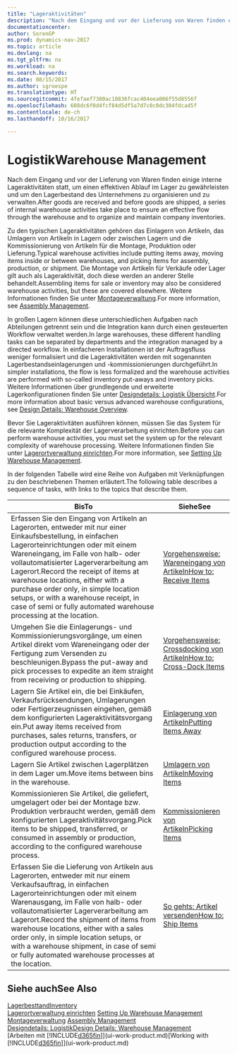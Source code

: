 ```yaml
---
title: "Lageraktivitäten"
description: "Nach dem Eingang und vor der Lieferung von Waren finden einige interne Lageraktivitäten statt, um einen effektiven Ablauf im Lager zu gewährleisten und um den Lagerbestand des Unternehmens zu organisieren und zu verwalten."
documentationcenter: 
author: SorenGP
ms.prod: dynamics-nav-2017
ms.topic: article
ms.devlang: na
ms.tgt_pltfrm: na
ms.workload: na
ms.search.keywords: 
ms.date: 08/15/2017
ms.author: sgroespe
ms.translationtype: HT
ms.sourcegitcommit: 4fefaef7380ac10836fcac404eea006f55d8556f
ms.openlocfilehash: 608dc6f0d4fcf84d5df5a7d7c0c0dc304fdcad5f
ms.contentlocale: de-ch
ms.lasthandoff: 10/16/2017

---
```

# <a name="warehouse-management"></a><span data-ttu-id="08bd2-103">Logistik</span><span class="sxs-lookup"><span data-stu-id="08bd2-103">Warehouse Management</span></span>
<span data-ttu-id="08bd2-104">Nach dem Eingang und vor der Lieferung von Waren finden einige interne Lageraktivitäten statt, um einen effektiven Ablauf im Lager zu gewährleisten und um den Lagerbestand des Unternehmens zu organisieren und zu verwalten.</span><span class="sxs-lookup"><span data-stu-id="08bd2-104">After goods are received and before goods are shipped, a series of internal warehouse activities take place to ensure an effective flow through the warehouse and to organize and maintain company inventories.</span></span>

<span data-ttu-id="08bd2-105">Zu den typischen Lageraktivitäten gehören das Einlagern von Artikeln, das Umlagern von Artikeln in Lagern oder zwischen Lagern und die Kommissionierung von Artikeln für die Montage, Produktion oder Lieferung.</span><span class="sxs-lookup"><span data-stu-id="08bd2-105">Typical warehouse activities include putting items away, moving items inside or between warehouses, and picking items for assembly, production, or shipment.</span></span> <span data-ttu-id="08bd2-106">Die Montage von Artikeln für Verkäufe oder Lager gilt auch als Lageraktivität, doch diese werden an anderer Stelle behandelt.</span><span class="sxs-lookup"><span data-stu-id="08bd2-106">Assembling items for sale or inventory may also be considered warehouse activities, but these are covered elsewhere.</span></span> <span data-ttu-id="08bd2-107">Weitere Informationen finden Sie unter [Montageverwaltung](assembly-assemble-items.md).</span><span class="sxs-lookup"><span data-stu-id="08bd2-107">For more information, see [Assembly Management](assembly-assemble-items.md).</span></span>  

<span data-ttu-id="08bd2-108">In großen Lagern können diese unterschiedlichen Aufgaben nach Abteilungen getrennt sein und die Integration kann durch einen gesteuerten Workflow verwaltet werden.</span><span class="sxs-lookup"><span data-stu-id="08bd2-108">In large warehouses, these different handling tasks can be separated by departments and the integration managed by a directed workflow.</span></span> <span data-ttu-id="08bd2-109">In einfacheren Installationen ist der Auftragsfluss weniger formalisiert und die Lageraktivitäten werden mit sogenannten Lagerbestandseinlagerungen und -kommissionierungen durchgeführt.</span><span class="sxs-lookup"><span data-stu-id="08bd2-109">In simpler installations, the flow is less formalized and the warehouse activities are performed with so-called inventory put-aways and inventory picks.</span></span> <span data-ttu-id="08bd2-110">Weitere Informationen über grundlegende und erweiterte Lagerkonfigurationen finden Sie unter [Designdetails: Logistik Übersicht](design-details-warehouse-overview.md).</span><span class="sxs-lookup"><span data-stu-id="08bd2-110">For more information about basic versus advanced warehouse configurations, see [Design Details: Warehouse Overview](design-details-warehouse-overview.md).</span></span>

<span data-ttu-id="08bd2-111">Bevor Sie Lageraktivitäten ausführen können, müssen Sie das System für die relevante Komplexität der Lagerverarbeitung einrichten.</span><span class="sxs-lookup"><span data-stu-id="08bd2-111">Before you can perform warehouse activities, you must set the system up for the relevant complexity of warehouse processing.</span></span> <span data-ttu-id="08bd2-112">Weitere Informationen finden Sie unter [Lagerortverwaltung einrichten](warehouse-setup-warehouse.md).</span><span class="sxs-lookup"><span data-stu-id="08bd2-112">For more information, see [Setting Up Warehouse Management](warehouse-setup-warehouse.md).</span></span>

 <span data-ttu-id="08bd2-113">In der folgenden Tabelle wird eine Reihe von Aufgaben mit Verknüpfungen zu den beschriebenen Themen erläutert.</span><span class="sxs-lookup"><span data-stu-id="08bd2-113">The following table describes a sequence of tasks, with links to the topics that describe them.</span></span>   

|<span data-ttu-id="08bd2-114">**Bis**</span><span class="sxs-lookup"><span data-stu-id="08bd2-114">**To**</span></span>|<span data-ttu-id="08bd2-115">**Siehe**</span><span class="sxs-lookup"><span data-stu-id="08bd2-115">**See**</span></span>|  
|------------|-------------|  
|<span data-ttu-id="08bd2-116">Erfassen Sie den Eingang von Artikeln an Lagerorten, entweder mit nur einer Einkaufsbestellung, in einfachen Lagerorteinrichtungen oder mit einem Wareneingang, im Falle von halb- oder vollautomatisierter Lagerverarbeitung am Lagerort.</span><span class="sxs-lookup"><span data-stu-id="08bd2-116">Record the receipt of items at warehouse locations, either with a purchase order only, in simple location setups, or with a warehouse receipt, in case of semi or fully automated warehouse processing at the location.</span></span>|[<span data-ttu-id="08bd2-117">Vorgehensweise: Wareneingang von Artikeln</span><span class="sxs-lookup"><span data-stu-id="08bd2-117">How to: Receive Items</span></span>](warehouse-how-receive-items.md)|
|<span data-ttu-id="08bd2-118">Umgehen Sie die Einlagerungs- und Kommissionierungsvorgänge, um einen Artikel direkt vom Wareneingang oder der Fertigung zum Versenden zu beschleunigen.</span><span class="sxs-lookup"><span data-stu-id="08bd2-118">Bypass the put-away and pick processes to expedite an item straight from receiving or production to shipping.</span></span>|[<span data-ttu-id="08bd2-119">Vorgehensweise: Crossdocking von Artikeln</span><span class="sxs-lookup"><span data-stu-id="08bd2-119">How to: Cross-Dock Items</span></span>](warehouse-how-to-cross-dock-items.md)|    
|<span data-ttu-id="08bd2-120">Lagern Sie Artikel ein, die bei Einkäufen, Verkaufsrücksendungen, Umlagerungen oder Fertigerzeugnissen eingehen, gemäß dem konfigurierten Lageraktivitätsvorgang ein.</span><span class="sxs-lookup"><span data-stu-id="08bd2-120">Put away items received from purchases, sales returns, transfers, or production output according to the configured warehouse process.</span></span>|[<span data-ttu-id="08bd2-121">Einlagerung von Artikeln</span><span class="sxs-lookup"><span data-stu-id="08bd2-121">Putting Items Away</span></span>](warehouse-put-away-items.md)|
|<span data-ttu-id="08bd2-122">Lagern Sie Artikel zwischen Lagerplätzen in dem Lager um.</span><span class="sxs-lookup"><span data-stu-id="08bd2-122">Move items between bins in the warehouse.</span></span>|[<span data-ttu-id="08bd2-123">Umlagern von Artikeln</span><span class="sxs-lookup"><span data-stu-id="08bd2-123">Moving Items</span></span>](warehouse-move-items.md)|
|<span data-ttu-id="08bd2-124">Kommissionieren Sie Artikel, die geliefert, umgelagert oder bei der Montage bzw. Produktion verbraucht werden, gemäß dem konfigurierten Lageraktivitätsvorgang.</span><span class="sxs-lookup"><span data-stu-id="08bd2-124">Pick items to be shipped, transferred, or consumed in assembly or production, according to the configured warehouse process.</span></span>|[<span data-ttu-id="08bd2-125">Kommissionieren von Artikeln</span><span class="sxs-lookup"><span data-stu-id="08bd2-125">Picking Items</span></span>](warehouse-pick-items.md)|
|<span data-ttu-id="08bd2-126">Erfassen Sie die Lieferung von Artikeln aus Lagerorten, entweder mit nur einem Verkaufsauftrag, in einfachen Lagerorteinrichtungen oder mit einem Warenausgang, im Falle von halb- oder vollautomatisierter Lagerverarbeitung am Lagerort.</span><span class="sxs-lookup"><span data-stu-id="08bd2-126">Record the shipment of items from warehouse locations, either with a sales order only, in simple location setups, or with a warehouse shipment, in case of semi or fully automated warehouse processes at the location.</span></span>|[<span data-ttu-id="08bd2-127">So gehts: Artikel versenden</span><span class="sxs-lookup"><span data-stu-id="08bd2-127">How to: Ship Items</span></span>](warehouse-how-ship-items.md)|  

## <a name="see-also"></a><span data-ttu-id="08bd2-128">Siehe auch</span><span class="sxs-lookup"><span data-stu-id="08bd2-128">See Also</span></span>  
 [<span data-ttu-id="08bd2-129">Lagerbesttand</span><span class="sxs-lookup"><span data-stu-id="08bd2-129">Inventory</span></span>](inventory-manage-inventory.md)  
 <span data-ttu-id="08bd2-130">[Lagerortverwaltung einrichten](warehouse-setup-warehouse.md)   </span><span class="sxs-lookup"><span data-stu-id="08bd2-130">[Setting Up Warehouse Management](warehouse-setup-warehouse.md)   </span></span>  
 <span data-ttu-id="08bd2-131">[Montageverwaltung](assembly-assemble-items.md)  </span><span class="sxs-lookup"><span data-stu-id="08bd2-131">[Assembly Management](assembly-assemble-items.md)  </span></span>  
[<span data-ttu-id="08bd2-132">Designdetails: Logistik</span><span class="sxs-lookup"><span data-stu-id="08bd2-132">Design Details: Warehouse Management</span></span>](design-details-warehouse-management.md)  
 <span data-ttu-id="08bd2-133">[Arbeiten mit [!INCLUDE[d365fin](includes/d365fin_md.md)]](ui-work-product.md)</span><span class="sxs-lookup"><span data-stu-id="08bd2-133">[Working with [!INCLUDE[d365fin](includes/d365fin_md.md)]](ui-work-product.md)</span></span>  

